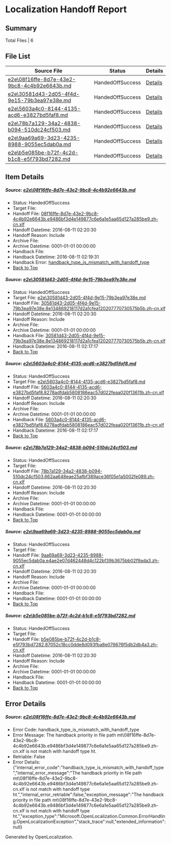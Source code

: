 # <a name='report-top'></a> Localization Handoff Report

## Summary
 Total Files | 6

## File List
 Source File | Status | Details 
 ----------- | ------ | ------- 
 [e2e\08f16ffe-8d7e-43e2-9bc8-4c4b92e6643b.md](https://github.com/OpenLocalizationTestOrg/oltest/blob/0cf816303af266fcfc1e37eb1c8231c9687ea50a/e2e/08f16ffe-8d7e-43e2-9bc8-4c4b92e6643b.md) | HandedOffSuccess | [Details](#6049f524517fbe03e4f723d184fd9a9a0ae936bb1)
 [e2e\30581d43-2d05-4f4d-9e15-79b3ea97e38e.md](https://github.com/OpenLocalizationTestOrg/oltest/blob/37429a425d950891a36f574312b68c1d0d02d57f/e2e/30581d43-2d05-4f4d-9e15-79b3ea97e38e.md) | HandedOffSuccess | [Details](#3dec4b2e69a90e95fe31eccd8d4671ac15d0ed3b2)
 [e2e\5603a4c0-8144-4135-acd6-e3827bd5faf8.md](https://github.com/OpenLocalizationTestOrg/oltest/blob/c50dc488c554de56fe735603a0243601f607b16e/e2e/5603a4c0-8144-4135-acd6-e3827bd5faf8.md) | HandedOffSuccess | [Details](#54ee7d48edebb9bbdacf479e1b79f1d7ed9c9d903)
 [e2e\78b7a129-34a2-4838-b094-510dc24cf503.md](https://github.com/OpenLocalizationTestOrg/oltest/blob/5ade41b8ee5f5cc0fec437e2fd0ceb74f3ce6fc6/e2e/78b7a129-34a2-4838-b094-510dc24cf503.md) | HandedOffSuccess | [Details](#ed26755ce182792aa808b5276938591c97b407c44)
 [e2e\9aa69a69-3d23-4235-8988-9055ec5dab0a.md](https://github.com/OpenLocalizationTestOrg/oltest/blob/5ade41b8ee5f5cc0fec437e2fd0ceb74f3ce6fc6/e2e/9aa69a69-3d23-4235-8988-9055ec5dab0a.md) | HandedOffSuccess | [Details](#d94130a278471226539c0d398d05e6a42b420b036)
 [e2e\b5e085be-b72f-4c2d-b1c8-e5f793bd7282.md](https://github.com/OpenLocalizationTestOrg/oltest/blob/232683cd6742443c0b436a9cfdf88c5890dfecdf/e2e/b5e085be-b72f-4c2d-b1c8-e5f793bd7282.md) | HandedOffSuccess | [Details](#a242011446433399754208206c5120cd9acf413e7)

## Item Details
##### <a name='6049f524517fbe03e4f723d184fd9a9a0ae936bb1'></a> Source: [e2e\08f16ffe-8d7e-43e2-9bc8-4c4b92e6643b.md](https://github.com/OpenLocalizationTestOrg/oltest/blob/0cf816303af266fcfc1e37eb1c8231c9687ea50a/e2e/08f16ffe-8d7e-43e2-9bc8-4c4b92e6643b.md)
* Status: HandedOffSuccess
* Target File: 
* Handoff File: [08f16ffe-8d7e-43e2-9bc8-4c4b92e6643b.e9486bf3d4e149877c6e6a1e5aa65d127a285be9.zh-cn.xlf](https://github.com/OpenLocalizationTestOrg/olhandoff-e2e/blob/7df719e51ef8b81b7af66d1b8ecaeff855d49b80/ol-handoff/OpenLocalizationTestOrg/ol-test-zhcn/ci/08f16ffe-8d7e-43e2-9bc8-4c4b92e6643b.e9486bf3d4e149877c6e6a1e5aa65d127a285be9.zh-cn.xlf)
* Handoff Datetime: 2016-08-11 02:20:30
* Handoff Reason: Include
* Archive File: 
* Archive Datetime: 0001-01-01 00:00:00
* Handback File: 
* Handback Datetime: 2016-08-11 02:19:31
* Handback Error: [handback_type_is_mismatch_with_handoff_type](#6049f524517fbe03e4f723d184fd9a9a0ae936bb1handback_type_is_mismatch_with_handoff_type)
* [Back to Top](#report-top)

##### <a name='3dec4b2e69a90e95fe31eccd8d4671ac15d0ed3b2'></a> Source: [e2e\30581d43-2d05-4f4d-9e15-79b3ea97e38e.md](https://github.com/OpenLocalizationTestOrg/oltest/blob/37429a425d950891a36f574312b68c1d0d02d57f/e2e/30581d43-2d05-4f4d-9e15-79b3ea97e38e.md)
* Status: HandedOffSuccess
* Target File: [e2e\30581d43-2d05-4f4d-9e15-79b3ea97e38e.md](https://github.com/OpenLocalizationTestOrg/ol-test-zhcn/blob/7572f6622acdcef94e7755508278c3c5e962db58/e2e/30581d43-2d05-4f4d-9e15-79b3ea97e38e.md)
* Handoff File: [30581d43-2d05-4f4d-9e15-79b3ea97e38e.8e134869218117d2a1cfea120207770730575b5b.zh-cn.xlf](https://github.com/OpenLocalizationTestOrg/olhandoff-e2e/blob/7df719e51ef8b81b7af66d1b8ecaeff855d49b80/ol-handoff/OpenLocalizationTestOrg/ol-test-zhcn/ci/30581d43-2d05-4f4d-9e15-79b3ea97e38e.8e134869218117d2a1cfea120207770730575b5b.zh-cn.xlf)
* Handoff Datetime: 2016-08-11 02:20:30
* Handoff Reason: Include
* Archive File: 
* Archive Datetime: 0001-01-01 00:00:00
* Handback File: [30581d43-2d05-4f4d-9e15-79b3ea97e38e.8e134869218117d2a1cfea120207770730575b5b.zh-cn.xlf](https://github.com/OpenLocalizationTestOrg/olhandback-e2e/blob/c1328b9caa3be77b25aeb6bde7e4a056ad1a4b7d/ol-handback/OpenLocalizationTestOrg/ol-test-zhcn/ci/mt/30581d43-2d05-4f4d-9e15-79b3ea97e38e.8e134869218117d2a1cfea120207770730575b5b.zh-cn.xlf)
* Handback Datetime: 2016-08-11 02:17:17
* [Back to Top](#report-top)

##### <a name='54ee7d48edebb9bbdacf479e1b79f1d7ed9c9d903'></a> Source: [e2e\5603a4c0-8144-4135-acd6-e3827bd5faf8.md](https://github.com/OpenLocalizationTestOrg/oltest/blob/c50dc488c554de56fe735603a0243601f607b16e/e2e/5603a4c0-8144-4135-acd6-e3827bd5faf8.md)
* Status: HandedOffSuccess
* Target File: [e2e\5603a4c0-8144-4135-acd6-e3827bd5faf8.md](https://github.com/OpenLocalizationTestOrg/ol-test-zhcn/blob/7572f6622acdcef94e7755508278c3c5e962db58/e2e/5603a4c0-8144-4135-acd6-e3827bd5faf8.md)
* Handoff File: [5603a4c0-8144-4135-acd6-e3827bd5faf8.8278adfdab5808186eac57d022feaa020f13611b.zh-cn.xlf](https://github.com/OpenLocalizationTestOrg/olhandoff-e2e/blob/7df719e51ef8b81b7af66d1b8ecaeff855d49b80/ol-handoff/OpenLocalizationTestOrg/ol-test-zhcn/ci/5603a4c0-8144-4135-acd6-e3827bd5faf8.8278adfdab5808186eac57d022feaa020f13611b.zh-cn.xlf)
* Handoff Datetime: 2016-08-11 02:20:30
* Handoff Reason: Include
* Archive File: 
* Archive Datetime: 0001-01-01 00:00:00
* Handback File: [5603a4c0-8144-4135-acd6-e3827bd5faf8.8278adfdab5808186eac57d022feaa020f13611b.zh-cn.xlf](https://github.com/OpenLocalizationTestOrg/olhandback-e2e/blob/c1328b9caa3be77b25aeb6bde7e4a056ad1a4b7d/ol-handback/OpenLocalizationTestOrg/ol-test-zhcn/ci/mt/5603a4c0-8144-4135-acd6-e3827bd5faf8.8278adfdab5808186eac57d022feaa020f13611b.zh-cn.xlf)
* Handback Datetime: 2016-08-11 02:17:17
* [Back to Top](#report-top)

##### <a name='ed26755ce182792aa808b5276938591c97b407c44'></a> Source: [e2e\78b7a129-34a2-4838-b094-510dc24cf503.md](https://github.com/OpenLocalizationTestOrg/oltest/blob/5ade41b8ee5f5cc0fec437e2fd0ceb74f3ce6fc6/e2e/78b7a129-34a2-4838-b094-510dc24cf503.md)
* Status: HandedOffSuccess
* Target File: 
* Handoff File: [78b7a129-34a2-4838-b094-510dc24cf503.662aa648eae25afbf389ace36f05e1a5002fe089.zh-cn.xlf](https://github.com/OpenLocalizationTestOrg/olhandoff-e2e/blob/7df719e51ef8b81b7af66d1b8ecaeff855d49b80/ol-handoff/OpenLocalizationTestOrg/ol-test-zhcn/ci/78b7a129-34a2-4838-b094-510dc24cf503.662aa648eae25afbf389ace36f05e1a5002fe089.zh-cn.xlf)
* Handoff Datetime: 2016-08-11 02:20:30
* Handoff Reason: Include
* Archive File: 
* Archive Datetime: 0001-01-01 00:00:00
* Handback File: 
* Handback Datetime: 0001-01-01 00:00:00
* [Back to Top](#report-top)

##### <a name='d94130a278471226539c0d398d05e6a42b420b036'></a> Source: [e2e\9aa69a69-3d23-4235-8988-9055ec5dab0a.md](https://github.com/OpenLocalizationTestOrg/oltest/blob/5ade41b8ee5f5cc0fec437e2fd0ceb74f3ce6fc6/e2e/9aa69a69-3d23-4235-8988-9055ec5dab0a.md)
* Status: HandedOffSuccess
* Target File: 
* Handoff File: [9aa69a69-3d23-4235-8988-9055ec5dab0a.e4ae2e07d462448d4c122bf39b3675bb02f9ada3.zh-cn.xlf](https://github.com/OpenLocalizationTestOrg/olhandoff-e2e/blob/7df719e51ef8b81b7af66d1b8ecaeff855d49b80/ol-handoff/OpenLocalizationTestOrg/ol-test-zhcn/ci/9aa69a69-3d23-4235-8988-9055ec5dab0a.e4ae2e07d462448d4c122bf39b3675bb02f9ada3.zh-cn.xlf)
* Handoff Datetime: 2016-08-11 02:20:30
* Handoff Reason: Include
* Archive File: 
* Archive Datetime: 0001-01-01 00:00:00
* Handback File: 
* Handback Datetime: 0001-01-01 00:00:00
* [Back to Top](#report-top)

##### <a name='a242011446433399754208206c5120cd9acf413e7'></a> Source: [e2e\b5e085be-b72f-4c2d-b1c8-e5f793bd7282.md](https://github.com/OpenLocalizationTestOrg/oltest/blob/232683cd6742443c0b436a9cfdf88c5890dfecdf/e2e/b5e085be-b72f-4c2d-b1c8-e5f793bd7282.md)
* Status: HandedOffSuccess
* Target File: 
* Handoff File: [b5e085be-b72f-4c2d-b1c8-e5f793bd7282.87052c18cc0dde8d093fba8e076676f5db2db4a3.zh-cn.xlf](https://github.com/OpenLocalizationTestOrg/olhandoff-e2e/blob/7df719e51ef8b81b7af66d1b8ecaeff855d49b80/ol-handoff/OpenLocalizationTestOrg/ol-test-zhcn/ci/b5e085be-b72f-4c2d-b1c8-e5f793bd7282.87052c18cc0dde8d093fba8e076676f5db2db4a3.zh-cn.xlf)
* Handoff Datetime: 2016-08-11 02:20:30
* Handoff Reason: Include
* Archive File: 
* Archive Datetime: 0001-01-01 00:00:00
* Handback File: 
* Handback Datetime: 0001-01-01 00:00:00
* [Back to Top](#report-top)


## Error Details
##### <a name='6049f524517fbe03e4f723d184fd9a9a0ae936bb1handback_type_is_mismatch_with_handoff_type'></a> Source: [e2e\08f16ffe-8d7e-43e2-9bc8-4c4b92e6643b.md](#6049f524517fbe03e4f723d184fd9a9a0ae936bb1)
* Error Code: handback_type_is_mismatch_with_handoff_type
* Error Message: The handback priority in file path mt\08f16ffe-8d7e-43e2-9bc8-4c4b92e6643b.e9486bf3d4e149877c6e6a1e5aa65d127a285be9.zh-cn.xlf is not match with handoff type ht.
* Retriable: False
* Error Details: {"internal_error_code":"handback_type_is_mismatch_with_handoff_type","internal_error_message":"The handback priority in file path mt\\08f16ffe-8d7e-43e2-9bc8-4c4b92e6643b.e9486bf3d4e149877c6e6a1e5aa65d127a285be9.zh-cn.xlf is not match with handoff type ht.","internal_error_retriable":false,"exception_message":"The handback priority in file path mt\\08f16ffe-8d7e-43e2-9bc8-4c4b92e6643b.e9486bf3d4e149877c6e6a1e5aa65d127a285be9.zh-cn.xlf is not match with handoff type ht.","exception_type":"Microsoft.OpenLocalization.Common.ErrorHandling.OpenLocalizationException","stack_trace":null,"extended_information":null}


Generated by OpenLocalization.
